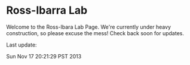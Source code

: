 # Ross-Ibarra Lab

Welcome to the Ross-Ibara Lab Page. We're currently under heavy construction, so please excuse the mess! Check back soon for updates. 

Last update:


Sun Nov 17 20:21:29 PST 2013
